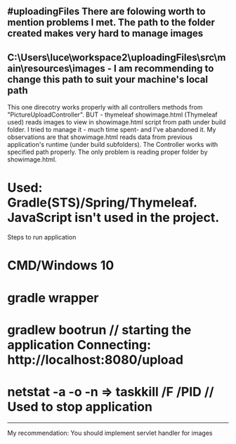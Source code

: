 #uploadingFiles
There are folowing worth to mention problems I met.
The path to the folder created makes very hard to manage images 
----------------------------------------------------------------------------------------------------------------------
C:\Users\luce\workspace2\uploadingFiles\src\main\resources\images   - I am recommending to change this path to suit your machine's local path
---------------------------------------------------------------------------------------------------------------------

This one direcotry works properly with all controllers methods from "PictureUploadController".
BUT - thymeleaf showimage.html (Thymeleaf used) reads images to view in showimage.html script from path under build folder. 
I tried to manage it - much time spent- and I've abandoned it. My observations are that showimage.html reads data from previous application's runtime (under build subfolders).
The Controller works with specified path properly. The only problem is reading proper folder by showimage.html.
# Used: Gradle(STS)/Spring/Thymeleaf. JavaScript isn't used in the project.
Steps to run application
# CMD/Windows 10
# gradle wrapper
# gradlew bootrun  // starting the application Connecting: http://localhost:8080/upload
# netstat -a -o -n => taskkill /F /PID <PID>  // Used to stop application
---------------------------------------------------------------------------------------- 
My recommendation:
You should implement servlet handler for images
